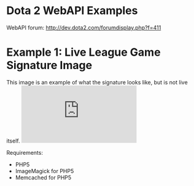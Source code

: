 Dota 2 WebAPI Examples
===================

WebAPI forum: http://dev.dota2.com/forumdisplay.php?f=411

Example 1: Live League Game Signature Image
========

This image is an example of what the signature looks like, but is not live itself.
![Signature](http://server.danieljennings.net/live_league_signature.php)

Requirements:
* PHP5
* ImageMagick for PHP5
* Memcached for PHP5
